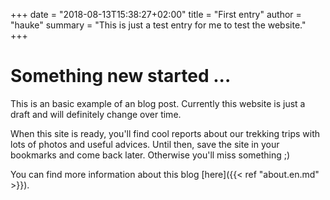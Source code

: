 +++
date = "2018-08-13T15:38:27+02:00"
title = "First entry"
author = "hauke"
summary = "This is just a test entry for me to test the website."
+++
# Something new started ...
This is an basic example of an blog post. Currently this website is just a draft and will definitely change over time.

When this site is ready, you'll find cool reports about our trekking trips with lots of photos and useful advices. Until then, save the site in your bookmarks and come back later. Otherwise you'll miss something ;)

You can find more information about this blog [here]({{< ref "about.en.md" >}}).
